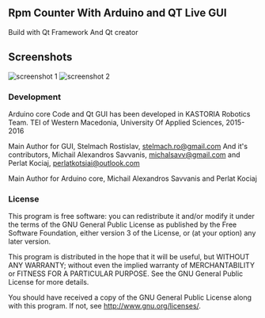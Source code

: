 ## Rpm Counter With Arduino and QT Live GUI

Build with Qt Framework And Qt creator

## Screenshots
![screenshot 1](http://s33.postimg.org/omiqygr63/ss1.jpg)
![screenshot 2](http://s33.postimg.org/j82iap5sf/ss2.png)

### Development
Arduino core Code and Qt GUI has been developed
in KASTORIA Robotics Team. TEI of Western Macedonia,
University Of Applied Sciences, 2015-2016

Main Author for GUI, Stelmach Rostislav, stelmach.ro@gmail.com
And it's contributors, Michail Alexandros Savvanis, michalsavv@gmail.com
and Perlat Kociaj, perlatkotsiai@outlook.com

Main Author for Arduino core, Michail Alexandros Savvanis 
and Perlat Kociaj

### License

This program is free software: you can redistribute it and/or modify it under the terms of the GNU General Public License as published by the Free Software Foundation, either version 3 of the License, or (at your option) any later version.

This program is distributed in the hope that it will be useful, but WITHOUT ANY WARRANTY; without even the implied warranty of MERCHANTABILITY or FITNESS FOR A PARTICULAR PURPOSE. See the GNU General Public License for more details.

You should have received a copy of the GNU General Public License along with this program. If not, see http://www.gnu.org/licenses/.
